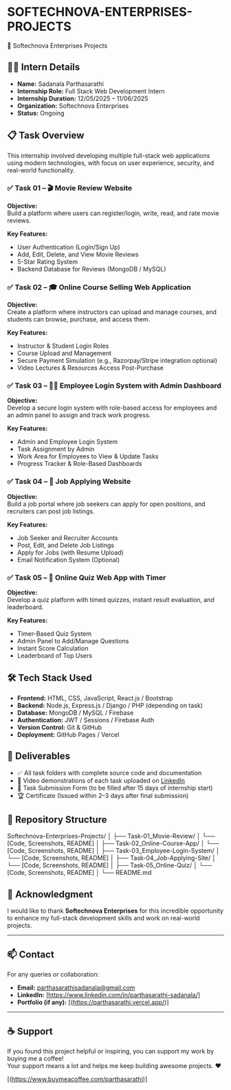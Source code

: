 # SOFTECHNOVA-ENTERPRISES-PROJECTS
💼 Softechnova Enterprises Projects
## 🧑‍💻 Intern Details

- **Name:** Sadanala Parthasarathi  
- **Internship Role:** Full Stack Web Development Intern  
- **Internship Duration:** 12/05/2025 – 11/06/2025  
- **Organization:** Softechnova Enterprises  
- **Status:** Ongoing 

## 📋 Task Overview

This internship involved developing multiple full-stack web applications using modern technologies, with focus on user experience, security, and real-world functionality.

### ✅ Task 01 – 🎬 Movie Review Website

**Objective:**  
Build a platform where users can register/login, write, read, and rate movie reviews.

**Key Features:**
- User Authentication (Login/Sign Up)
- Add, Edit, Delete, and View Movie Reviews
- 5-Star Rating System
- Backend Database for Reviews (MongoDB / MySQL)

### ✅ Task 02 – 🎓 Online Course Selling Web Application

**Objective:**  
Create a platform where instructors can upload and manage courses, and students can browse, purchase, and access them.

**Key Features:**
- Instructor & Student Login Roles
- Course Upload and Management
- Secure Payment Simulation (e.g., Razorpay/Stripe integration optional)
- Video Lectures & Resources Access Post-Purchase

### ✅ Task 03 – 👨‍💼 Employee Login System with Admin Dashboard

**Objective:**  
Develop a secure login system with role-based access for employees and an admin panel to assign and track work progress.

**Key Features:**
- Admin and Employee Login System
- Task Assignment by Admin
- Work Area for Employees to View & Update Tasks
- Progress Tracker & Role-Based Dashboards

### ✅ Task 04 – 💼 Job Applying Website

**Objective:**  
Build a job portal where job seekers can apply for open positions, and recruiters can post job listings.

**Key Features:**
- Job Seeker and Recruiter Accounts
- Post, Edit, and Delete Job Listings
- Apply for Jobs (with Resume Upload)
- Email Notification System (Optional)

### ✅ Task 05 – 🧠 Online Quiz Web App with Timer

**Objective:**  
Develop a quiz platform with timed quizzes, instant result evaluation, and leaderboard.

**Key Features:**
- Timer-Based Quiz System
- Admin Panel to Add/Manage Questions
- Instant Score Calculation
- Leaderboard of Top Users

## 🛠️ Tech Stack Used

- **Frontend:** HTML, CSS, JavaScript, React.js / Bootstrap  
- **Backend:** Node.js, Express.js / Django / PHP (depending on task)  
- **Database:** MongoDB / MySQL / Firebase  
- **Authentication:** JWT / Sessions / Firebase Auth  
- **Version Control:** Git & GitHub  
- **Deployment:** GitHub Pages / Vercel

## 🔗 Deliverables

- ✅ All task folders with complete source code and documentation
- 🎥 Video demonstrations of each task uploaded on [LinkedIn](https://www.linkedin.com/in/parthasarathi-sadanala)  
- 📄 Task Submission Form (to be filled after 15 days of internship start)
- 🏆 Certificate (Issued within 2–3 days after final submission)

## 📁 Repository Structure

Softechnova-Enterprises-Projects/
│
├── Task-01_Movie-Review/
│ └── [Code, Screenshots, README]
│
├── Task-02_Online-Course-App/
│ └── [Code, Screenshots, README]
│
├── Task-03_Employee-Login-System/
│ └── [Code, Screenshots, README]
│
├── Task-04_Job-Applying-Site/
│ └── [Code, Screenshots, README]
│
├── Task-05_Online-Quiz/
│ └── [Code, Screenshots, README]
│
└── README.md

## 🙏 Acknowledgment

I would like to thank **Softechnova Enterprises** for this incredible opportunity to enhance my full-stack development skills and work on real-world projects.

---

## 📫 Contact

For any queries or collaboration:
- **Email:** parthasarathisadanala@gmail.com 
- **LinkedIn:** [https://www.linkedin.com/in/parthasarathi-sadanala/] 
- **Portfolio (if any):** [(https://parthasarathi.vercel.app/)]

---

## ☕ Support

If you found this project helpful or inspiring, you can support my work by buying me a coffee!  
Your support means a lot and helps me keep building awesome projects. ❤️

[(https://www.buymeacoffee.com/parthasarathi)]

